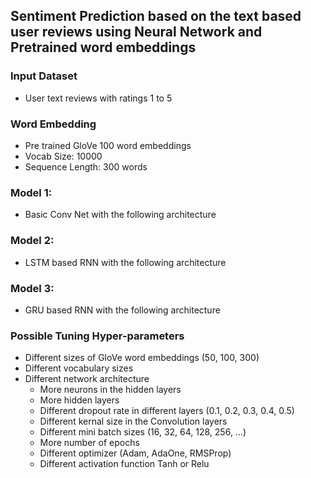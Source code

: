 ## Sentiment Prediction based on the text based user reviews using Neural Network and Pretrained word embeddings

### Input Dataset
* User text reviews with ratings 1 to 5

### Word Embedding
* Pre trained GloVe 100 word embeddings
* Vocab Size: 10000
* Sequence Length: 300 words

### Model 1:
* Basic Conv Net with the following architecture

### Model 2:
* LSTM based RNN with the following architecture

### Model 3:
* GRU based RNN with the following architecture

### Possible Tuning Hyper-parameters 
* Different sizes of GloVe word embeddings (50, 100, 300)
* Different vocabulary sizes
* Different network architecture 
  * More neurons in the hidden layers
  * More hidden layers
  * Different dropout rate in different layers (0.1, 0.2, 0.3, 0.4, 0.5)
  * Different kernal size in the Convolution layers
  * Different mini batch sizes (16, 32, 64, 128, 256, ...)
  * More number of epochs 
  * Different optimizer (Adam, AdaOne, RMSProp)
  * Different activation function Tanh or Relu
  



